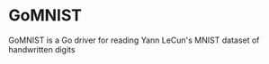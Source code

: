 GoMNIST
=======

GoMNIST is a Go driver for reading Yann LeCun's MNIST dataset of handwritten digits